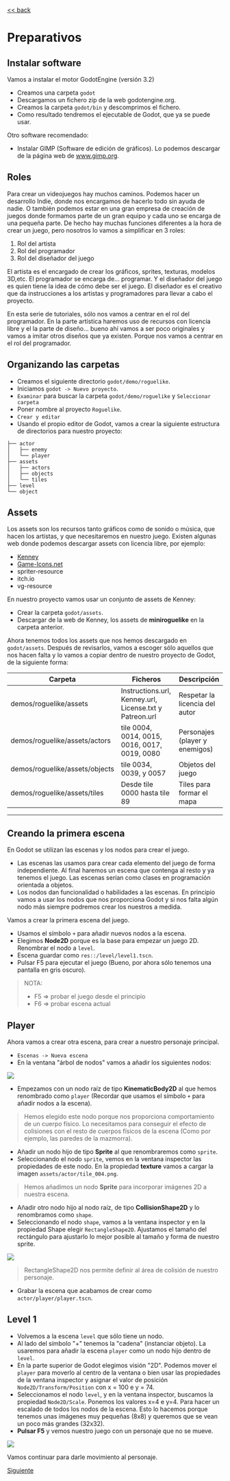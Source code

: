 [<< back](README.md)

# Preparativos

## Instalar software

Vamos a instalar el motor GodotEngine (versión 3.2)
* Creamos una carpeta `godot`
* Descargamos un fichero zip de la web godotengine.org.
* Creamos la carpeta `godot/bin` y descomprimos el fichero.
* Como resultado tendremos el ejecutable de Godot, que ya se puede usar.

Otro software recomendado:
* Instalar GIMP (Software de edición de gráficos). Lo podemos descargar de la página web de www.gimp.org.

## Roles

Para crear un videojuegos hay muchos caminos. Podemos hacer un desarrollo Indie, donde nos encargamos de hacerlo todo sin ayuda de nadie. O también podemos estar en una gran empresa de creación de juegos donde formamos parte de un gran equipo y cada uno se encarga de una pequeña parte. De hecho hay muchas funciones diferentes a la hora de crear un juego, pero nosotros lo vamos a simplificar en 3 roles:
1. Rol del artista
1. Rol del programador
1. Rol del diseñador del juego

El artista es el encargado de crear los gráficos, sprites, texturas, modelos 3D,etc. El programador se encarga de... programar. Y el diseñador del juego es quien tiene la idea de cómo debe ser el juego. El diseñador es el creativo que da instrucciones a los artistas y programadores para llevar a cabo el proyecto.

En esta serie de tutoriales, sólo nos vamos a centrar en el rol del programador. En la parte artística haremos uso de recursos con licencia libre y el la parte de diseño... bueno ahí vamos a ser poco originales y vamos a imitar otros diseños que ya existen. Porque nos vamos a centrar en el rol del programador.

## Organizando las carpetas

* Creamos el siguiente directorio `godot/demo/roguelike`.
* Iniciamos `godot -> Nuevo proyecto`.
* `Examinar` para buscar la carpeta `godot/demo/roguelike` y `Seleccionar carpeta`
* Poner nombre al proyecto `Roguelike`.
* `Crear y editar`
* Usando el propio editor de Godot, vamos a crear la siguiente estructura de directorios para nuestro proyecto:
```
├── actor
│   ├── enemy
│   └── player
├── assets
│   ├── actors
│   ├── objects
│   └── tiles
├── level
└── object
```

## Assets

Los assets son los recursos tanto gráficos como de sonido o música, que hacen los artistas, y que necesitaremos en nuestro juego. Existen algunas web donde podemos descargar assets con licencia libre, por ejemplo:
* [Kenney](https://www.kenney.nl/)
* [Game-Icons.net](https://game-icons.net/)
* spriter-resource
* itch.io
* vg-resource

En nuestro proyecto vamos usar un conjunto de assets de Kenney:
* Crear la carpeta `godot/assets`.
* Descargar de la web de Kenney, los assets de **miniroguelike** en la carpeta anterior.

Ahora tenemos todos los assets que nos hemos descargado en `godot/assets`. Después de revisarlos, vamos a escoger sólo aquellos que nos hacen falta y lo vamos a copiar dentro de nuestro proyecto de Godot, de la siguiente forma:

| Carpeta | Ficheros | Descripción |
| ------- | -------- | ----------- |
| demos/roguelike/assets |  Instructions.url, Kenney.url, License.txt y Patreon.url | Respetar la licencia del autor |
| demos/roguelike/assets/actors | tile 0004, 0014, 0015, 0016, 0017, 0019, 0080 | Personajes (player y enemigos) |
| demos/roguelike/assets/objects | tile 0034, 0039, y 0057 | Objetos del juego |
| demos/roguelike/assets/tiles | Desde tile 0000 hasta tile 89 | Tiles para formar el mapa |

---
## Creando la primera escena

En Godot se utilizan las escenas y los nodos para crear el juego.
* Las escenas las usamos para crear cada elemento del juego de forma independiente. Al final haremos un escena que contenga al resto y ya tenemos el juego. Las escenas serían como clases en programación orientada a objetos.
* Los nodos dan funcionalidad o habilidades a las escenas. En principio vamos a usar los nodos que nos proporciona Godot y si nos falta algún nodo más siempre podremos crear los nuestros a medida.

Vamos a crear la primera escena del juego.
* Usamos el símbolo `+` para añadir nuevos nodos a la escena.
* Elegimos **Node2D** porque es la base para empezar un juego 2D. Renombrar el nodo a `level`.
* Escena guardar como `res::/level/level1.tscn`.
* Pulsar F5 para ejecutar el juego (Bueno, por ahora sólo tenemos una pantalla en gris oscuro).

> NOTA:
> * F5 => probar el juego desde el principio
> * F6 => probar escena actual

## Player

Ahora vamos a crear otra escena, para crear a nuestro personaje principal.
* `Escenas -> Nueva escena`
* En la ventana "árbol de nodos" vamos a añadir los siguientes nodos:

![](images/player-node-tree.png)

* Empezamos con un nodo raíz de tipo **KinematicBody2D** al que hemos renombrado como `player` (Recordar que usamos el símbolo `+` para añadir nodos a la escena).

> Hemos elegido este nodo porque nos proporciona comportamiento de un cuerpo físico. Lo necesitamos para conseguir el efecto de colisiones con el resto de cuerpos físicos de la escena (Como por ejemplo, las paredes de la mazmorra).

* Añadir un nodo hijo de tipo **Sprite** al que renombraremos como `sprite`.
* Seleccionando el nodo `sprite`, vemos en la ventana inspector las propiedades de este nodo. En la propiedad **texture** vamos a cargar la imagen `assets/actor/tile_004.png`.

> Hemos añadimos un nodo **Sprite** para incorporar imágenes 2D a nuestra escena.

* Añadir otro nodo hijo al nodo raíz, de tipo **CollisionShape2D** y lo renombramos como `shape`.
* Seleccionando el nodo `shape`, vamos a la ventana inspector y en la propiedad Shape elegir `RectangleShape2D`. Ajustamos el tamaño del rectángulo para ajustarlo lo mejor posible al tamaño y forma de nuestro sprite.

![](images/player-scene.png)

> RectangleShape2D nos permite definir al área de colisión de nuestro personaje.

* Grabar la escena que acabamos de crear como `actor/player/player.tscn`.

## Level 1

* Volvemos a la escena `level` que sólo tiene un nodo.
* Al lado del símbolo "+" tenemos la "cadena" (instanciar objeto). La usaremos para añadir la escena `player` como un nodo hijo dentro de `level`.
* En la parte superior de Godot elegimos visión "2D". Podemos mover el `player` para moverlo al centro de la ventana o bien usar las propiedades de la ventana inspector y asignar el valor de posición `Node2D/Transform/Position` con x = 100 e y = 74.
* Seleccionamos el nodo `level`, y en la ventana inspector, buscamos la propiedad `Node2D/Scale`. Ponemos los valores x=4 e y=4. Para hacer un escalado de todos los nodos de la escena. Esto lo hacemos porque tenemos unas imágenes muy pequeñas (8x8) y queremos que se vean un poco más grandes (32x32).
* **Pulsar F5** y vemos nuestro juego con un personaje que no se mueve.

![](images/level1-player.png)

Vamos continuar para darle movimiento al personaje.

[Siguiente](02-mover.md)
